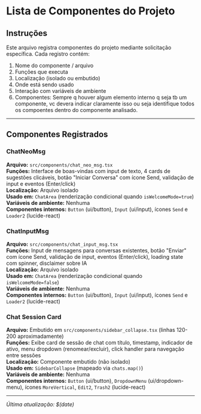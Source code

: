 # Lista de Componentes do Projeto

## Instruções
Este arquivo registra componentes do projeto mediante solicitação específica. Cada registro contém:
1. Nome do componente / arquivo
2. Funções que executa
3. Localização (isolado ou embutido)
4. Onde está sendo usado
5. Interação com variáveis de ambiente
6. Componentes: Sempre q houver algum elemento interno q seja tb um componente, vc devera indicar claramente isso ou seja identifique todos os compoentes dentro do componente analisado.

---

## Componentes Registrados

### ChatNeoMsg
**Arquivo:** `src/components/chat_neo_msg.tsx`  
**Funções:** Interface de boas-vindas com input de texto, 4 cards de sugestões clicáveis, botão "Iniciar Conversa" com ícone Send, validação de input e eventos (Enter/click)  
**Localização:** Arquivo isolado  
**Usado em:** `ChatArea` (renderização condicional quando `isWelcomeMode=true`)  
**Variáveis de ambiente:** Nenhuma  
**Componentes internos:** `Button` (ui/button), `Input` (ui/input), ícones `Send` e `Loader2` (lucide-react)

### ChatInputMsg
**Arquivo:** `src/components/chat_input_msg.tsx`  
**Funções:** Input de mensagens para conversas existentes, botão "Enviar" com ícone Send, validação de input, eventos (Enter/click), loading state com spinner, disclaimer sobre IA  
**Localização:** Arquivo isolado  
**Usado em:** `ChatArea` (renderização condicional quando `isWelcomeMode=false`)  
**Variáveis de ambiente:** Nenhuma  
**Componentes internos:** `Button` (ui/button), `Input` (ui/input), ícones `Send` e `Loader2` (lucide-react)

### Chat Session Card
**Arquivo:** Embutido em `src/components/sidebar_collapse.tsx` (linhas 120-200 aproximadamente)  
**Funções:** Exibe card de sessão de chat com título, timestamp, indicador de ativo, menu dropdown (renomear/excluir), click handler para navegação entre sessões  
**Localização:** Componente embutido (não isolado)  
**Usado em:** `SidebarCollapse` (mapeado via `chats.map()`)  
**Variáveis de ambiente:** Nenhuma  
**Componentes internos:** `Button` (ui/button), `DropdownMenu` (ui/dropdown-menu), ícones `MoreVertical`, `Edit2`, `Trash2` (lucide-react)

---

*Última atualização: $(date)*